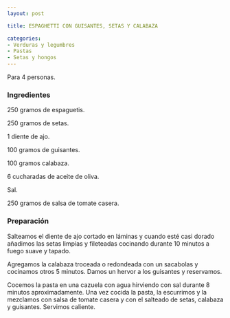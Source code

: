 ```yaml
---
layout: post

title: ESPAGHETTI CON GUISANTES, SETAS Y CALABAZA

categories:
- Verduras y legumbres
- Pastas
- Setas y hongos
---
```

Para 4 personas.

<h3>Ingredientes</h3>
250 gramos de espaguetis.

250 gramos de setas.

1 diente de ajo.

100 gramos de guisantes.

100 gramos calabaza.

6 cucharadas de aceite de oliva.

Sal.

250 gramos de salsa de tomate casera.

<h3>Preparación</h3>
Salteamos el diente de ajo cortado en láminas y cuando esté casi dorado añadimos las setas limpias y fileteadas cocinando durante 10 minutos a fuego suave y tapado.

Agregamos la calabaza troceada o redondeada con un sacabolas y cocinamos otros 5 minutos. Damos un hervor a los guisantes y reservamos.

Cocemos la pasta en una cazuela con agua hirviendo con sal durante 8 minutos aproximadamente. Una vez cocida la pasta, la escurrimos y la mezclamos con salsa de tomate casera y con el salteado de setas, calabaza y guisantes. Servimos caliente.